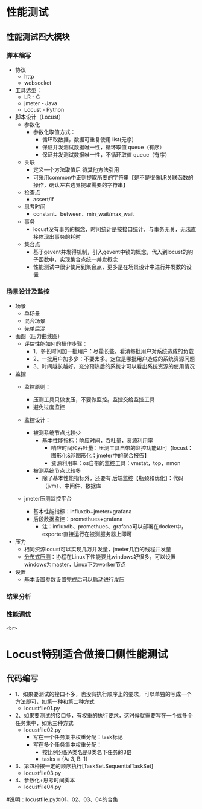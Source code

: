 # 性能测试

## 性能测试四大模块

### 脚本编写

- 协议
  - http
  - websocket
- 工具选型：
  - LR - C
  - jmeter - Java
  - Locust - Python
- 脚本设计（Locust）
  - 参数化
    - 参数化取值方式：
      - 循环取数据，数据可重复使用 list(无序)
      - 保证并发测试数据唯一性，循环取值 queue（有序）
      - 保证并发测试数据唯一性，不循环取值 queue（有序）
  - 关联
    - 定义一个方法取值后 待其他方法引用
    - 可采用common中正则提取所要的字符串【是不是很像LR关联函数的操作，确认左右边界提取需要的字符串】
  - 检查点
    - assert/if
  - 思考时间
    - constant、between、min_wait/max_wait
  - 事务
    - locust没有事务的概念，时间统计是按接口统计，与事务无关，无法直接体现出事务的耗时
  - 集合点
    - 基于gevent并发得机制，引入gevent中锁的概念，代入到locust的钩子函数中，实现集合点统一并发概念
    - 性能测试中很少使用到集合点，更多是在场景设计中进行并发数的设置

### 场景设计及监控

- 场景
  - 单场景
  - 混合场景
  - 先单后混
- 画图（压力曲线图）
  - 评估性能如何的操作步骤：
    - 1、多长时间加一批用户：尽量长些。看清每批用户对系统造成的负载
    - 2、一批用户加多少：不要太多。定位是哪批用户造成的系统资源问题
    - 3、时间越长越好，充分预热后的系统才可以看出系统资源的使用情况
- 监控
  - 监控原则：

    - 压测工具只做发压，不要做监控。监控交给监控工具
    - 避免过度监控
  - 监控设计：

    - 被测系统节点比较少
      - 基本性能指标：响应时间，吞吐量，资源利用率
        - 响应时间和吞吐量：压测工具自带的监控功能即可【locust：图形化&非图形化；jmeter中的聚合报告】
        - 资源利用率：os自带的监控工具：vmstat，top，nmon
    - 被测系统节点比较多
      - 除了基本性能指标外，还要有 后端监控【瓶颈和优化】：代码（jvm）、中间件、数据库
  - jmeter压测监控平台

    - 基本性能指标：influxdb+jmeter+grafana
    - 后段数据监控：promethues+grafana
      - 注：influxdb、promethues、grafana可以部署在docker中，exporter直接运行在被测服务器上即可
- 压力
  - 相同资源locust可以实现几万并发量，jmeter几百的线程并发量
  - [分布式压测]()：协程在Linux下性能要比windows好很多，可以设置windows为master，Linux下为worker节点
- 设置
  - 基本设置参数设置完成后可以启动进行发压

### 结果分析

### 性能调优

`<br>`&nbsp;

# Locust特别适合做接口侧性能测试

## 代码编写

- 1、如果要测试的接口不多，也没有执行顺序上的要求，可以单独的写成一个方法即可，如第一种和第二种方式
  - locustfile01.py
- 2、如果要测试的接口多，有权重的执行要求，这时候就需要写在一个或多个任务集中，如第三种方式
  - locustfile02.py
    - 写在一个任务集中权重分配：task标记
    - 写在多个任务集中权重分配：
      - 按比例分配A类名是B类名下任务的3倍
      - tasks = {A: 3, B: 1}
- 3、第四种按一定的顺序执行[TaskSet.SequentialTaskSet]
  - locustfile03.py
- 4、参数化+思考时间脚本
  - locustfile04.py

#说明：locustfile.py为01、02、03、04的合集
